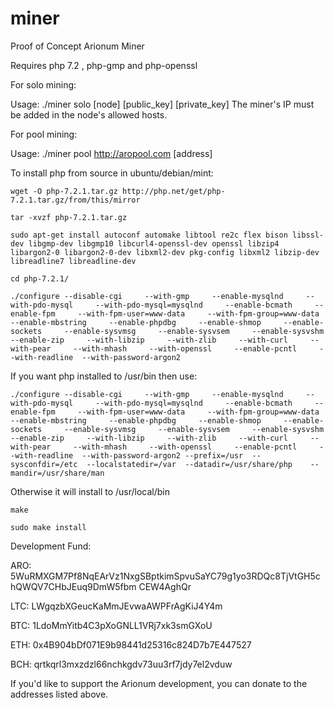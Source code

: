 # miner
Proof of Concept Arionum Miner

Requires php 7.2 , php-gmp and php-openssl

For solo mining:

Usage: ./miner solo [node] [public_key] [private_key]
The miner's IP must be added in the node's allowed hosts.


For pool mining:

Usage: ./miner pool http://aropool.com [address]



To install php from source in ubuntu/debian/mint:

`wget -O php-7.2.1.tar.gz http://php.net/get/php-7.2.1.tar.gz/from/this/mirror`

`tar -xvzf php-7.2.1.tar.gz`

`sudo apt-get install autoconf automake libtool re2c flex bison libssl-dev libgmp-dev libgmp10 libcurl4-openssl-dev openssl libzip4 libargon2-0 libargon2-0-dev libxml2-dev pkg-config libxml2 libzip-dev libreadline7 libreadline-dev`

`cd php-7.2.1/`

`./configure --disable-cgi     --with-gmp     --enable-mysqlnd     --with-pdo-mysql     --with-pdo-mysql=mysqlnd     --enable-bcmath     --enable-fpm     --with-fpm-user=www-data     --with-fpm-group=www-data     --enable-mbstring     --enable-phpdbg     --enable-shmop     --enable-sockets     --enable-sysvmsg     --enable-sysvsem     --enable-sysvshm     --enable-zip     --with-libzip     --with-zlib     --with-curl     --with-pear     --with-mhash     --with-openssl     --enable-pcntl     --with-readline  --with-password-argon2`

If you want php installed to /usr/bin then use:

`./configure --disable-cgi     --with-gmp     --enable-mysqlnd     --with-pdo-mysql     --with-pdo-mysql=mysqlnd     --enable-bcmath     --enable-fpm     --with-fpm-user=www-data     --with-fpm-group=www-data     --enable-mbstring     --enable-phpdbg     --enable-shmop     --enable-sockets     --enable-sysvmsg     --enable-sysvsem     --enable-sysvshm     --enable-zip     --with-libzip     --with-zlib     --with-curl     --with-pear     --with-mhash     --with-openssl     --enable-pcntl     --with-readline  --with-password-argon2 --prefix=/usr  --sysconfdir=/etc  --localstatedir=/var  --datadir=/usr/share/php    --mandir=/usr/share/man `

Otherwise it will install to /usr/local/bin

`make`

`sudo make install`




Development Fund:

ARO: 5WuRMXGM7Pf8NqEArVz1NxgSBptkimSpvuSaYC79g1yo3RDQc8TjVtGH5chQWQV7CHbJEuq9DmW5fbm CEW4AghQr

LTC: LWgqzbXGeucKaMmJEvwaAWPFrAgKiJ4Y4m

BTC: 1LdoMmYitb4C3pXoGNLL1VRj7xk3smGXoU

ETH: 0x4B904bDf071E9b98441d25316c824D7b7E447527

BCH: qrtkqrl3mxzdzl66nchkgdv73uu3rf7jdy7el2vduw

If you'd like to support the Arionum development, you can donate to the addresses listed above.